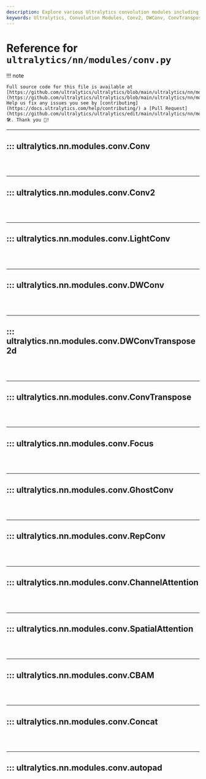 ```yaml
---
description: Explore various Ultralytics convolution modules including Conv2, DWConv, ConvTranspose, GhostConv, Channel Attention and more.
keywords: Ultralytics, Convolution Modules, Conv2, DWConv, ConvTranspose, GhostConv, ChannelAttention, CBAM, autopad
---
```


# Reference for `ultralytics/nn/modules/conv.py`

!!! note

    Full source code for this file is available at [https://github.com/ultralytics/ultralytics/blob/main/ultralytics/nn/modules/conv.py](https://github.com/ultralytics/ultralytics/blob/main/ultralytics/nn/modules/conv.py). Help us fix any issues you see by [contributing](https://docs.ultralytics.com/help/contributing/) a [Pull Request](https://github.com/ultralytics/ultralytics/edit/main/ultralytics/nn/modules/conv.py) 🛠️. Thank you 🙏!

---
## ::: ultralytics.nn.modules.conv.Conv
<br><br>

---
## ::: ultralytics.nn.modules.conv.Conv2
<br><br>

---
## ::: ultralytics.nn.modules.conv.LightConv
<br><br>

---
## ::: ultralytics.nn.modules.conv.DWConv
<br><br>

---
## ::: ultralytics.nn.modules.conv.DWConvTranspose2d
<br><br>

---
## ::: ultralytics.nn.modules.conv.ConvTranspose
<br><br>

---
## ::: ultralytics.nn.modules.conv.Focus
<br><br>

---
## ::: ultralytics.nn.modules.conv.GhostConv
<br><br>

---
## ::: ultralytics.nn.modules.conv.RepConv
<br><br>

---
## ::: ultralytics.nn.modules.conv.ChannelAttention
<br><br>

---
## ::: ultralytics.nn.modules.conv.SpatialAttention
<br><br>

---
## ::: ultralytics.nn.modules.conv.CBAM
<br><br>

---
## ::: ultralytics.nn.modules.conv.Concat
<br><br>

---
## ::: ultralytics.nn.modules.conv.autopad
<br><br>
